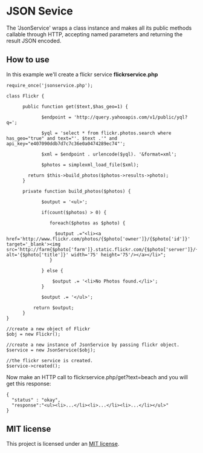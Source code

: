# JSON Sevice

  The 'JsonService' wraps a class instance and makes all its public methods callable through HTTP,
  accepting named parameters and returning the result JSON encoded.

## How to use

In this example we'll create a flickr service **flickrservice.php**

    require_once('jsonservice.php');

    class Flickr {

          public function get($text,$has_geo=1) {

                 $endpoint = 'http://query.yahooapis.com/v1/public/yql?q=';
 
                 $yql = 'select * from flickr.photos.search where has_geo="true" and text="'. $text .'" and api_key="e407090ddb7d7c7c36e0a0474289ec74"';

                 $xml = $endpoint . urlencode($yql). '&format=xml';

                 $photos = simplexml_load_file($xml);

            return $this->build_photos($photos->results->photo); 
          } 

          private function build_photos($photos) {

                 $output = '<ul>';

                 if(count($photos) > 0) {

                    foreach($photos as $photo) {

                      $output .="<li><a href='http://www.flickr.com/photos/{$photo['owner']}/{$photo['id']}' target='_blank'><img src='http://farm{$photo['farm']}.static.flickr.com/{$photo['server']}/{$photo['id']}_{$photo['secret']}.jpg' alt='{$photo['title']}' width='75' height='75'/></a></li>";
                    }

                 } else {

                     $output .= '<li>No Photos found.</li>';
                 }

                 $output .= '</ul>';      

              return $output;
          }
    }

    //create a new object of Flickr
    $obj = new Flickr();

    //create a new instance of JsonService by passing flickr object.
    $service = new JsonService($obj);  

    //the flickr service is created.
    $service->created(); 

Now make an HTTP call to flickrservice.php/get?text=beach and you will get this response:

    {
      "status" : "okay",
      "response":"<ul><li>...</li><li>...</li><li>...</li></ul>"
    }


## MIT license

This project is licensed under an [MIT license](http://www.opensource.org/licenses/mit-license.php).